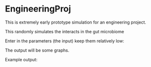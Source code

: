 # EngineeringProj
This is extremely early prototype simulation for an engineering project.

This randomly simulates the interacts in the gut microbiome

Enter in the parameters (the input) keep them relatively low:

The output will be some graphs.

Example output: 
